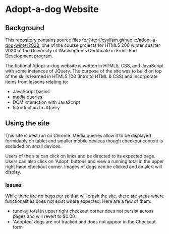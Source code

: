 # Adopt-a-dog Website

## Background

This repository contains source files for http://cyyllam.github.io/adopt-a-dog-winter2020, one of the course projects for HTML5 200 winter quarter 2020 of the University of Washington's Certificate in Front-End Development program. 

The fictional Adopt-a-dog website is written in HTML5, CSS, and JavaScript with some instances of JQuery. The purpose of the site was to build on top of the skills learned in HTML5 100 (Intro to HTML & CSS) and incorporate items from lessons relating to:

* JavaScript basics 
* media queries
* DOM interaction with JavaScript
* Introduction to JQuery

## Using the site

This site is best run on Chrome. Media queries allow it to be displayed formidably on tablet and smaller mobile devices though checkout content is excluded on small devices.

Users of the site can click on links and be directed to its expected page. Users can also click on 'Adopt' buttons and view a running total in the upper right hand checkout corner. Images of dogs can be clicked and an alert will display.

### Issues

While there are no bugs per se that will crash the site, there are areas where functionalities does not exist where expected. Here are a few of them:

* running total in upper right checkout corner does not persist across pages and will revert to $0.00
* 'Adopted' dogs are not tracked and does not appear in the Checkout form


